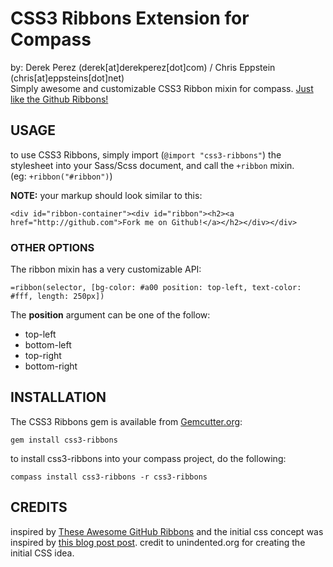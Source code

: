 # CSS3 Ribbons Extension for Compass
by: Derek Perez (derek[at]derekperez[dot]com) / Chris Eppstein (chris[at]eppsteins[dot]net)<br/>
Simply awesome and customizable CSS3 Ribbon mixin for compass. [Just like the Github Ribbons!](http://github.com/blog/273-github-ribbons)

## USAGE
to use CSS3 Ribbons, simply import (`@import "css3-ribbons"`) the stylesheet into your Sass/Scss document, and call the `+ribbon` mixin. <br/>
(eg: `+ribbon("#ribbon")`)

__NOTE:__ your markup should look similar to this:

`<div id="ribbon-container"><div id="ribbon"><h2><a href="http://github.com">Fork me on Github!</a></h2></div></div>`

### OTHER OPTIONS
The ribbon mixin has a very customizable API:

`=ribbon(selector, [bg-color: #a00 position: top-left, text-color: #fff, length: 250px])`

The __position__ argument can be one of the follow:

- top-left
- bottom-left
- top-right
- bottom-right

## INSTALLATION
The CSS3 Ribbons gem is available from [Gemcutter.org](http://www.gemcutter.org):

`gem install css3-ribbons`

to install css3-ribbons into your compass project, do the following:

`compass install css3-ribbons -r css3-ribbons`

## CREDITS
inspired by [These Awesome GitHub Ribbons](http://github.com/blog/273-github-ribbons)
and the initial css concept was inspired by [this blog post post](http://unindented.org/articles/2009/10/github-ribbon-using-css-transforms/).
credit to unindented.org for creating the initial CSS idea.